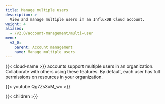 ```yaml
---
title: Manage multiple users
description: >
  View and manage multiple users in an InfluxDB Cloud account.
weight: 4
aliases:
  - /v2.0/account-management/multi-user
menu:
  v2_0:
    parent: Account management
    name: Manage multiple users
---
```


{{< cloud-name >}} accounts support multiple users in an organization.
Collaborate with others using these features.
By default, each user has full permissions on resources in your organization.

{{< youtube Qg7Zs3uM_wo >}}

{{< children >}}
